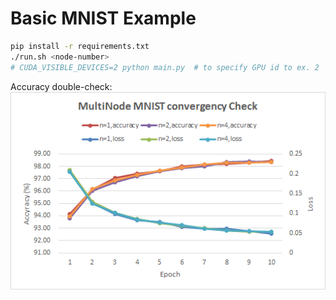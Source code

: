 # Basic MNIST Example

```bash
pip install -r requirements.txt
./run.sh <node-number>
# CUDA_VISIBLE_DEVICES=2 python main.py  # to specify GPU id to ex. 2
```

Accuracy double-check:  
![accuracy](https://github.com/xhzhao/examples/blob/master/mnist/image.png)


